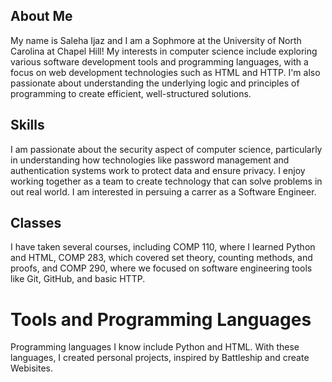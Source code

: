 ## About Me
My name is Saleha Ijaz and I am a Sophmore at the University of North Carolina at Chapel Hill! My interests in computer science include exploring various software development tools and programming languages, with a focus on web development technologies such as HTML and HTTP. I'm also passionate about understanding the underlying logic and principles of programming to create efficient, well-structured solutions.

## Skills
I am passionate about the security aspect of computer science, particularly in understanding how technologies like password management and authentication systems work to protect data and ensure privacy. I enjoy working together as a team to create technology that can solve problems in out real world. I am interested in persuing a carrer as a Software Engineer.  

## Classes
I have taken several courses, including COMP 110, where I learned Python and HTML, COMP 283, which covered set theory, counting methods, and proofs, and COMP 290, where we focused on software engineering tools like Git, GitHub, and basic HTTP. 

# Tools and Programming Languages
Programming languages I know include Python and HTML. With these languages, I created personal projects, inspired by Battleship and create Webisites. 
